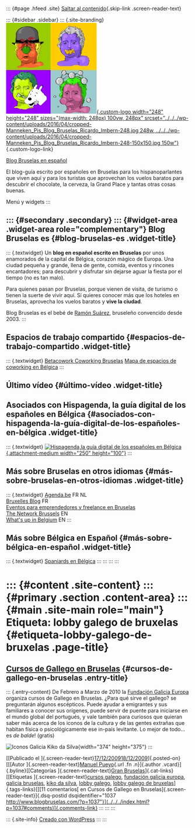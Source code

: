 ::: {#page .hfeed .site}
[Saltar al contenido](index.html#content){.skip-link
.screen-reader-text}

::: {#sidebar .sidebar}
::: {.site-branding}
[![](../../../wp-content/uploads/2016/04/cropped-Manneken_Pis_Blog_Bruselas_Ricardo_Imbern-248.jpg){.custom-logo
width="248" height="248" sizes="(max-width: 248px) 100vw, 248px"
srcset="../../../wp-content/uploads/2016/04/cropped-Manneken_Pis_Blog_Bruselas_Ricardo_Imbern-248.jpg 248w, ../../../wp-content/uploads/2016/04/cropped-Manneken_Pis_Blog_Bruselas_Ricardo_Imbern-248-150x150.jpg 150w"}](../../../index.html){.custom-logo-link}

[Blog Bruselas en español](../../../index.html)

El blog-guía escrito por españoles en Bruselas para los hispanoparlantes
que viven aquí y para los turistas que aprovechan los vuelos baratos
para descubrir el chocolate, la cerveza, la Grand Place y tantas otras
cosas buenas.

Menú y widgets
:::

::: {#secondary .secondary}
::: {#widget-area .widget-area role="complementary"}
Blog Bruselas es {#blog-bruselas-es .widget-title}
----------------

::: {.textwidget}
Un **blog en español escrito en Bruselas** por unos enamorados de la
capital de Bélgica, corazón mágico de Europa. Una ciudad pequeña y
grande, llena de gente, comida, eventos y rincones encantadores; para
descubrir y disfrutar sin dejarse aguar la fiesta por el tiempo (no es
tan malo).

Para quienes pasan por Bruselas, porque vienen de visita, de turismo o
tienen la suerte de vivir aquí. Sí quieres conocer más que los hoteles
en Bruselas, aprovecha los vuelos baratos y **vive la ciudad**.

Blog Bruselas es el bebé de [Ramón Suárez](http://www.ramonsuarez.com),
bruseleño convencido desde 2003.
:::

Espacios de trabajo compartido {#espacios-de-trabajo-compartido .widget-title}
------------------------------

::: {.textwidget}
[Betacowork Coworking Bruselas](http://www.betacowork.com) [Mapa de
espacios de coworking en Bélgica](http://coworkingbelgium.com)
:::

Último vídeo {#último-vídeo .widget-title}
------------

Asociados con Hispagenda, la guía digital de los españoles en Bélgica {#asociados-con-hispagenda-la-guía-digital-de-los-españoles-en-bélgica .widget-title}
---------------------------------------------------------------------

::: {.textwidget}
[![Hispagenda,la guía digital de los españoles en
Bélgica](../../../wp-content/uploads/2010/04/Hispagenda-250px.gif "Hispagenda, la guía digital de los españoles en Bélgica"){.attachment-medium
width="250" height="100"}](http://www.hispagenda.com)
:::

Más sobre Bruselas en otros idiomas {#más-sobre-bruselas-en-otros-idiomas .widget-title}
-----------------------------------

::: {.textwidget}
[Agenda.be](http://www.agenda.be) FR NL\
[Bruxelles Blog](http://www.bxlblog.be/) FR\
[Eventos para emprendedores y freelance en
Bruselas](http://www.betacowork.com/events/)\
[The Network
Brussels](http://groups.yahoo.com/group/TheNetworkBrussels/) EN\
[What\'s up in Belgium](http://www.whatsupin.be/) EN
:::

Más sobre Bélgica en Español {#más-sobre-bélgica-en-español .widget-title}
----------------------------

::: {.textwidget}
[Spaniards en Bélgica](http://www.spaniards.es/paises/belgica)
:::
:::
:::
:::

::: {#content .site-content}
::: {#primary .section .content-area}
::: {#main .site-main role="main"}
Etiqueta: lobby galego de bruxelas {#etiqueta-lobby-galego-de-bruxelas .page-title}
==================================

[Cursos de Gallego en Bruselas](../../../index.html?p=1037) {#cursos-de-gallego-en-bruselas .entry-title}
-----------------------------------------------------------

::: {.entry-content}
De Febrero a Marzo de 2010 la [Fundación Galicia
Europa](http://www.fundaciongaliciaeuropa.eu/tipo2_ver.asp?idSeccion=9&idTema=62&idNoticia=147)
organiza cursos de Gallego en Bruselas. ¿Para qué sirve el gallego? se
preguntarán algunos escépticos. Puede ayudar a emigrantes y sus
familiares a conocer sus orígenes, puede servir de puente para iniciarse
en el mundo global del portugués, y vale también para curiosos que
quieran saber más acerca de los iconos de la cultura y de las gentes
extrañas que habitan física o psicológicamente ese in-país levitante. Lo
mejor de todo... es *de balde*! (gratis)

![Iconos Galicia Kiko da
Silva](http://bifidaeviperina.files.wordpress.com/2009/07/icono-gz-kiko-da-silva-baja1.jpg){width="374"
height="375"}
:::

[[Publicado el
]{.screen-reader-text}[17/12/200918/12/2009](../../../index.html?p=1037)]{.posted-on}[[[Autor
]{.screen-reader-text}[Manuel
Pueyo](../../author/easysun/index.html){.url .fn .n}]{.author
.vcard}]{.byline}[[Categorías ]{.screen-reader-text}[Gran
Bruselas](../../category/gran-bruselas/index.html)]{.cat-links}[[Etiquetas
]{.screen-reader-text}[cursos galego](../cursos-galego/index.html),
[fundación galicia europa](../fundacion-galicia-europa/index.html),
[galicia bruselas](../galicia-bruselas/index.html), [kiko da
silva](../kiko-da-silva/index.html), [lobby
galego](../lobby-galego/index.html), [lobby galego de
bruxelas](index.html)]{.tags-links}[[[11 comentarios[ en Cursos de
Gallego en Bruselas]{.screen-reader-text}]{.dsq-postid
dsqidentifier="1037 http://www.blogbruselas.com/?p=1037"}](../../../index.html?p=1037#comments)]{.comments-link}
:::
:::
:::

::: {.site-info}
[Creado con WordPress](https://es.wordpress.org/)
:::
:::
